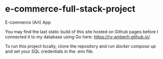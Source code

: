 # e-commerce-full-stack-project
E-commerce (Art) App

You may find the last static build of this site hosted on Github pages before I connected it to my database using Go here: https://rv-amberh.github.io/

To run this project locally, clone the repository and run *docker compose up* and set your SQL credentials in the .env file. 
